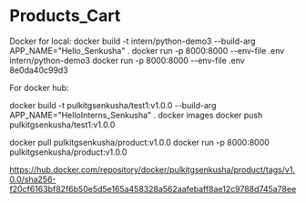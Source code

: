 # Products_Cart

Docker for local:
docker build -t intern/python-demo3 --build-arg APP_NAME="Hello_Senkusha" .
docker run -p 8000:8000 --env-file .env intern/python-demo3
docker run -p 8000:8000 --env-file .env 8e0da40c99d3

For docker hub:

docker build -t pulkitgsenkusha/test1:v1.0.0 --build-arg APP_NAME="HelloInterns_Senkusha" .
docker images
docker push pulkitgsenkusha/test1:v1.0.0

docker pull pulkitgsenkusha/product:v1.0.0
docker run -p 8000:8000 pulkitgsenkusha/product:v1.0.0


https://hub.docker.com/repository/docker/pulkitgsenkusha/product/tags/v1.0.0/sha256-f20cf6163bf82f6b50e5d5e165a458328a562aafebaff8ae12c9788d745a78ee
